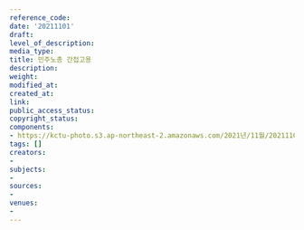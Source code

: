 ```yaml
---
reference_code: 
date: '20211101'
draft: 
level_of_description: 
media_type: 
title: 민주노총 간접고용
description: 
weight: 
modified_at: 
created_at: 
link: 
public_access_status: 
copyright_status: 
components:
- https://kctu-photo.s3.ap-northeast-2.amazonaws.com/2021년/11월/20211101-민주노총+간접고용-특수고용노동자+전국+순회투쟁+서울_순회투쟁_민주노총_비정규직_직접고용/404400_63537_2928.jpg
tags: []
creators:
- 
subjects:
- 
sources:
- 
venues:
- 
---
```

